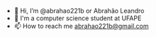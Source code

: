 - 👋 Hi, I’m @abrahao221b or Abrahão Leandro 
- 🌱 I'm a computer science student at UFAPE
- 📫 How to reach me abrahao221b@gmail.com 

<!---
abrahao221b/abrahao221b is a ✨ special ✨ repository because its `README.md` (this file) appears on your GitHub profile.
You can click the Preview link to take a look at your changes.
--->
